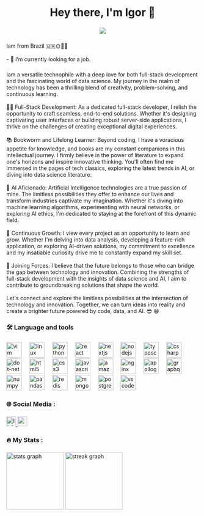<h1 align="center">Hey there, I'm Igor 👋</h1>

###

<div align="center">
  <img height="" src="https://i.imgur.com/qAdxSxI.jpg"  />
</div>

###

<p align="left">Iam from Brazil 🇧🇷🌞🌴🌳<br><br>- 🔭 I’m currently looking for a job.</p>

###

<p align="left">Iam a versatile technophile with a deep love for both full-stack development and the fascinating world of data science. My journey in the realm of technology has been a thrilling blend of creativity, problem-solving, and continuous learning.<br><br>👨‍💻 Full-Stack Development: As a dedicated full-stack developer, I relish the opportunity to craft seamless, end-to-end solutions. Whether it's designing captivating user interfaces or building robust server-side applications, I thrive on the challenges of creating exceptional digital experiences.<br><br>📚 Bookworm and Lifelong Learner: Beyond coding, I have a voracious appetite for knowledge, and books are my constant companions in this intellectual journey. I firmly believe in the power of literature to expand one's horizons and inspire innovative thinking. You'll often find me immersed in the pages of tech classics, exploring the latest trends in AI, or diving into data science literature.<br><br>🤖 AI Aficionado: Artificial Intelligence technologies are a true passion of mine. The limitless possibilities they offer to enhance our lives and transform industries captivate my imagination. Whether it's diving into machine learning algorithms, experimenting with neural networks, or exploring AI ethics, I'm dedicated to staying at the forefront of this dynamic field.<br><br>📖 Continuous Growth: I view every project as an opportunity to learn and grow. Whether I'm delving into data analysis, developing a feature-rich application, or exploring AI-driven solutions, my commitment to excellence and my insatiable curiosity drive me to constantly expand my skill set.<br><br>🌟 Joining Forces: I believe that the future belongs to those who can bridge the gap between technology and innovation. Combining the strengths of full-stack development with the insights of data science and AI, I aim to contribute to groundbreaking solutions that shape the world.<br><br>Let's connect and explore the limitless possibilities at the intersection of technology and innovation. Together, we can turn ideas into reality and create a brighter future powered by code, data, and AI. 😎 😄</p>

###

<h3 align="left">🛠 Language and tools</h3>

###

<div align="left">
  <img src="https://cdn.jsdelivr.net/gh/devicons/devicon/icons/vim/vim-original.svg" height="40" alt="vim logo"  />
  <img width="12" />
  <img src="https://cdn.jsdelivr.net/gh/devicons/devicon/icons/linux/linux-original.svg" height="40" alt="linux logo"  />
  <img width="12" />
  <img src="https://cdn.jsdelivr.net/gh/devicons/devicon/icons/python/python-original.svg" height="40" alt="python logo"  />
  <img width="12" />
  <img src="https://cdn.jsdelivr.net/gh/devicons/devicon/icons/react/react-original.svg" height="40" alt="react logo"  />
  <img width="12" />
  <img src="https://cdn.jsdelivr.net/gh/devicons/devicon/icons/nextjs/nextjs-original.svg" height="40" alt="nextjs logo"  />
  <img width="12" />
  <img src="https://cdn.jsdelivr.net/gh/devicons/devicon/icons/nodejs/nodejs-original.svg" height="40" alt="nodejs logo"  />
  <img width="12" />
  <img src="https://cdn.jsdelivr.net/gh/devicons/devicon/icons/typescript/typescript-original.svg" height="40" alt="typescript logo"  />
  <img width="12" />
  <img src="https://cdn.jsdelivr.net/gh/devicons/devicon/icons/csharp/csharp-original.svg" height="40" alt="csharp logo"  />
  <img width="12" />
  <img src="https://cdn.jsdelivr.net/gh/devicons/devicon/icons/dot-net/dot-net-plain-wordmark.svg" height="40" alt="dot-net logo"  />
  <img width="12" />
  <img src="https://cdn.jsdelivr.net/gh/devicons/devicon/icons/html5/html5-original.svg" height="40" alt="html5 logo"  />
  <img width="12" />
  <img src="https://cdn.jsdelivr.net/gh/devicons/devicon/icons/css3/css3-original.svg" height="40" alt="css3 logo"  />
  <img width="12" />
  <img src="https://cdn.jsdelivr.net/gh/devicons/devicon/icons/javascript/javascript-original.svg" height="40" alt="javascript logo"  />
  <img width="12" />
  <img src="https://cdn.jsdelivr.net/gh/devicons/devicon/icons/amazonwebservices/amazonwebservices-original.svg" height="40" alt="amazonwebservices logo"  />
  <img width="12" />
  <img src="https://cdn.jsdelivr.net/gh/devicons/devicon/icons/nginx/nginx-original.svg" height="40" alt="nginx logo"  />
  <img width="12" />
  <img src="https://cdn.simpleicons.org/apollographql/311C87" height="40" alt="apollographql logo"  />
  <img width="12" />
  <img src="https://cdn.jsdelivr.net/gh/devicons/devicon/icons/graphql/graphql-plain.svg" height="40" alt="graphql logo"  />
  <img width="12" />
  <img src="https://cdn.jsdelivr.net/gh/devicons/devicon/icons/numpy/numpy-original.svg" height="40" alt="numpy logo"  />
  <img width="12" />
  <img src="https://cdn.jsdelivr.net/gh/devicons/devicon/icons/pandas/pandas-original.svg" height="40" alt="pandas logo"  />
  <img width="12" />
  <img src="https://cdn.jsdelivr.net/gh/devicons/devicon/icons/redis/redis-original.svg" height="40" alt="redis logo"  />
  <img width="12" />
  <img src="https://cdn.jsdelivr.net/gh/devicons/devicon/icons/mongodb/mongodb-original.svg" height="40" alt="mongodb logo"  />
  <img width="12" />
  <img src="https://cdn.jsdelivr.net/gh/devicons/devicon/icons/postgresql/postgresql-original.svg" height="40" alt="postgresql logo"  />
  <img width="12" />
  <img src="https://cdn.jsdelivr.net/gh/devicons/devicon/icons/vscode/vscode-original.svg" height="40" alt="vscode logo"  />
</div>

###

<p align="left"></p>

###

<h3 align="left">🌐   Social Media :</h3>

###

<div align="left">
  <a href="https://www.linkedin.com/in/igor-dequi-liotto/" target="_blank">
    <img src="https://img.shields.io/static/v1?message=LinkedIn&logo=linkedin&label=&color=0077B5&logoColor=white&labelColor=&style=for-the-badge" height="25" alt="linkedin logo"  />
  </a>
  <a href="https://medium.com/@igordliotto" target="_blank">
    <img src="https://img.shields.io/static/v1?message=Medium&logo=medium&label=&color=12100E&logoColor=white&labelColor=&style=for-the-badge" height="25" alt="medium logo"  />
  </a>
</div>

###

<h3 align="left">🔥   My Stats :</h3>

###

<div align="left">
  <img src="https://github-readme-stats.vercel.app/api?username=reznorcode&hide_title=false&hide_rank=false&show_icons=true&include_all_commits=true&count_private=true&disable_animations=false&theme=buefy&locale=en&hide_border=false&order=1" height="150" alt="stats graph"  />
  <img src="https://streak-stats.demolab.com?user=reznorcode&locale=en&mode=daily&theme=buefy&hide_border=false&border_radius=5&order=3" height="150" alt="streak graph"  />
</div>

###
